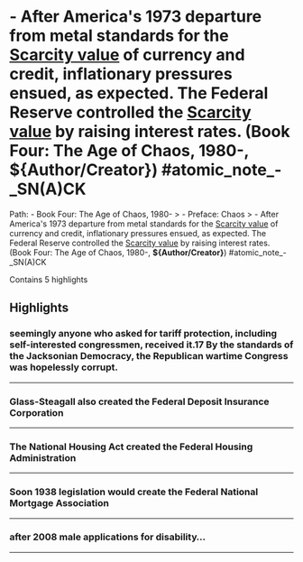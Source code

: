 # - After America's 1973 departure from metal standards for the   [Scarcity value](https://app.tana.inc?nodeid=5hpvtR85kSiQ) of currency and credit, inflationary pressures ensued, as expected. The Federal Reserve controlled the [Scarcity value](https://app.tana.inc?nodeid=5hpvtR85kSiQ) by raising interest rates. (Book Four: The Age of Chaos, 1980-, __${Author/Creator}__) #atomic_note_-_SN(A)CK

Path: - Book Four: The Age of Chaos, 1980- > - Preface: Chaos > - After America's 1973 departure from metal standards for the   [Scarcity value](https://app.tana.inc?nodeid=5hpvtR85kSiQ) of currency and credit, inflationary pressures ensued, as expected. The Federal Reserve controlled the [Scarcity value](https://app.tana.inc?nodeid=5hpvtR85kSiQ) by raising interest rates. (Book Four: The Age of Chaos, 1980-, __${Author/Creator}__) #atomic_note_-_SN(A)CK

Contains 5 highlights

## Highlights

### seemingly anyone who asked for tariff protection, including self-interested congressmen, received it.17 By the standards of the Jacksonian Democracy, the Republican wartime Congress was hopelessly corrupt.  
---

### Glass-Steagall also created the Federal Deposit Insurance Corporation  
---

### The National Housing Act created the Federal Housing Administration  
---

### Soon 1938 legislation would create the Federal National Mortgage Association  
---

### after 2008 male applications for disability…  
---


